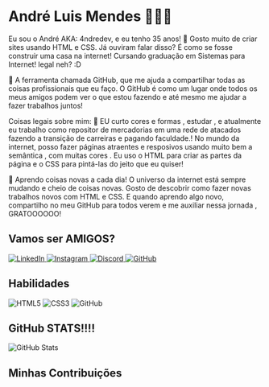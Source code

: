 # André Luis Mendes 👋👋👋
Eu sou o André  AKA: 4ndredev, e eu tenho 35 anos! 🎉 Gosto muito de criar sites usando HTML e CSS. Já ouviram falar disso? É como se fosse construir uma casa na internet!
Cursando graduação em Sistemas para Internet! legal neh? :D

🌟 A ferramenta  chamada GitHub, que me ajuda a compartilhar todas as coisas profissionais que eu faço. O GitHub é como um lugar onde todos os meus amigos podem ver o que estou fazendo e até mesmo me ajudar a fazer trabalhos juntos!

Coisas legais sobre mim:
🎨 EU curto cores e formas , estudar , e atualmente eu trabalho como repositor de mercadorias em uma rede de atacados fazendo a transição de carreiras e pagando faculdade.! No mundo da internet, posso fazer páginas atraentes e resposivos usando muito bem a semântica , com muitas cores . Eu uso o HTML para criar as partes da página e o CSS para pintá-las do jeito que eu quiser!

🚀 Aprendo coisas novas a cada dia! O universo da internet está sempre mudando e cheio de coisas novas. Gosto de descobrir como fazer novas trabalhos novos com HTML e CSS. E quando aprendo algo novo, compartilho no meu GitHub para todos verem e me auxiliar nessa jornada , GRATOOOOOO!


## Vamos ser AMIGOS?


  <a href="https://www.linkedin.com/in/4ndredev/">
    <img src="https://img.shields.io/badge/LinkedIn-d3d3d3?style=for-the-badge&logo=linkedin&logoColor=0E76A8" alt="LinkedIn">
  </a>
  <a href="https://www.instagram.com/4ndre.dev/">
    <img src="https://img.shields.io/badge/Instagram-000?style=for-the-badge&logo=instagram" alt="Instagram">
  </a>
<a href=https://discord.com/channels/@me>
  <img src="https://img.shields.io/badge/Discord-000?style=for-the-badge&logo=discord" alt="Discord">
</a>
<a href="https://github.com/4ndredev">
  <img src="https://img.shields.io/badge/GitHub-000?style=for-the-badge&logo=github" alt="GitHub">
</a>


## Habilidades
![HTML5](https://img.shields.io/badge/HTML5-000?style=for-the-badge&logo=html5)
![CSS3](https://img.shields.io/badge/CSS3-000?style=for-the-badge&logo=css3&logoColor=264CE4)
  <img src="https://img.shields.io/badge/GitHub-000?style=for-the-badge&logo=github" alt="GitHub">

## GitHub STATS!!!!
![GitHub Stats](https://github-readme-stats.vercel.app/api?username=4ndredev&theme=transparent&bg_color=000&border_color=30A3DC&show_icons=true&icon_color=30A3DC&title_color=E94D5F&text_color=FFF&token=ghp_)

## Minhas Contribuições

